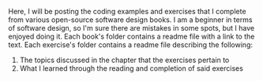 Here, I will be posting the coding examples and exercises that I complete from various open-source software design books. I am a beginner in terms of software design, so I'm sure there are mistakes in some spots, but I have enjoyed doing it.
Each book's folder contains a readme file with a link to the text.
Each exercise's folder contains a readme file describing the following:
  1. The topics discussed in the chapter that the exercises pertain to
  2. What I learned through the reading and completion of said exercises
